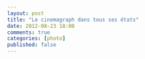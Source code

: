 ```yaml
---
layout: post
title: "Le cinemagraph dans tous ses états"
date: 2012-08-23 18:00
comments: true
categories: [photo]
published: false
---
```


